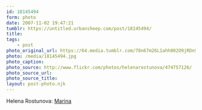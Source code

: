 ```yaml
---
id: 18145494
form: photo
date: 2007-11-02 19:47:21
tumblr: https://untitled.urbansheep.com/post/18145494/
title:
tags:
    - post
photo_original_url: https://64.media.tumblr.com/78n67m26L1ahh002O9jRDnSF_500.jpg
photo: /media/18145494.jpg
photo_caption: 
photo_source: http://www.flickr.com/photos/helenarostunova/474757126/
photo_source_url:
photo_source_title:
layout: post-photo.njk
---
```


<p>Helena Rostunova: <a href="http://www.flickr.com/photos/helenarostunova/474757126/">Marina</a></p>
